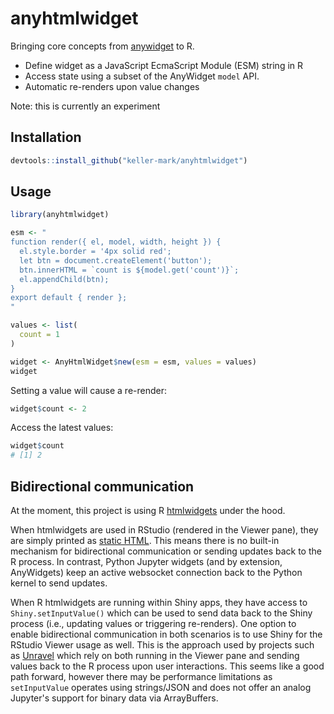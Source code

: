 # anyhtmlwidget

Bringing core concepts from [anywidget](https://github.com/manzt/anywidget) to R.

- Define widget as a JavaScript EcmaScript Module (ESM) string in R
- Access state using a subset of the AnyWidget `model` API.
- Automatic re-renders upon value changes

Note: this is currently an experiment

## Installation

```R
devtools::install_github("keller-mark/anyhtmlwidget")
```

## Usage

```R
library(anyhtmlwidget)

esm <- "
function render({ el, model, width, height }) {
  el.style.border = '4px solid red';
  let btn = document.createElement('button');
  btn.innerHTML = `count is ${model.get('count')}`;
  el.appendChild(btn);
}
export default { render };
"

values <- list(
  count = 1
)

widget <- AnyHtmlWidget$new(esm = esm, values = values)
widget
```

Setting a value will cause a re-render:

```R
widget$count <- 2
```

Access the latest values:

```R
widget$count
# [1] 2
```

## Bidirectional communication

At the moment, this project is using R [htmlwidgets](https://www.htmlwidgets.org/) under the hood.

When htmlwidgets are used in RStudio (rendered in the Viewer pane), they are simply printed as [static HTML](https://github.com/ramnathv/htmlwidgets/blob/373eedef8298c53c13f40bc442230d947884af59/R/htmlwidgets.R#L26).
This means there is no built-in mechanism for bidirectional communication or sending updates back to the R process.
In contrast, Python Jupyter widgets (and by extension, AnyWidgets) keep an active websocket connection back to the Python kernel to send updates.

When R htmlwidgets are running within Shiny apps, they have access to `Shiny.setInputValue()` which can be used to send data back to the Shiny process (i.e., updating values or triggering re-renders).
One option to enable bidirectional communication in both scenarios is to use Shiny for the RStudio Viewer usage as well.
This is the approach used by projects such as [Unravel](https://github.com/nischalshrestha/Unravel/blob/35f697761942847fe17a9c6de72d48e8998e9ec1/R/unravel.R#L14) which rely on both running in the Viewer pane and sending values back to the R process upon user interactions.
This seems like a good path forward, however there may be performance limitations as `setInputValue` operates using strings/JSON and does not offer an analog Jupyter's support for binary data via ArrayBuffers.


